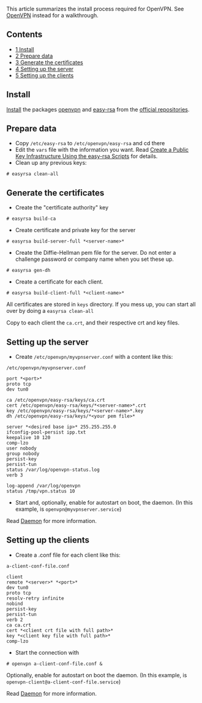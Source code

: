This article summarizes the install process required for OpenVPN. See [OpenVPN](/index.php/OpenVPN "OpenVPN") instead for a walkthrough.

## Contents

*   [1 Install](#Install)
*   [2 Prepare data](#Prepare_data)
*   [3 Generate the certificates](#Generate_the_certificates)
*   [4 Setting up the server](#Setting_up_the_server)
*   [5 Setting up the clients](#Setting_up_the_clients)

## Install

[Install](/index.php/Install "Install") the packages [openvpn](https://www.archlinux.org/packages/?name=openvpn) and [easy-rsa](https://www.archlinux.org/packages/?name=easy-rsa) from the [official repositories](/index.php/Official_repositories "Official repositories").

## Prepare data

*   Copy `/etc/easy-rsa` to `/etc/openvpn/easy-rsa` and cd there
*   Edit the `vars` file with the information you want. Read [Create a Public Key Infrastructure Using the easy-rsa Scripts](/index.php/Create_a_Public_Key_Infrastructure_Using_the_easy-rsa_Scripts "Create a Public Key Infrastructure Using the easy-rsa Scripts") for details.
*   Clean up any previous keys:

 `# easyrsa clean-all` 

## Generate the certificates

*   Create the "certificate authority" key

 `# easyrsa build-ca` 

*   Create certificate and private key for the server

 `# easyrsa build-server-full *<server-name>*` 

*   Create the Diffie-Hellman pem file for the server. Do not enter a challenge password or company name when you set these up.

 `# easyrsa gen-dh` 

*   Create a certificate for each client.

 `# easyrsa build-client-full *<client-name>*` 

All certificates are stored in `keys` directory. If you mess up, you can start all over by doing a `easyrsa clean-all`

Copy to each client the `ca.crt`, and their respective crt and key files.

## Setting up the server

*   Create `/etc/openvpn/myvpnserver.conf` with a content like this:

 `/etc/openvpn/myvpnserver.conf` 
```
port *<port>*
proto tcp
dev tun0

ca /etc/openvpn/easy-rsa/keys/ca.crt
cert /etc/openvpn/easy-rsa/keys/*<server-name>*.crt
key /etc/openvpn/easy-rsa/keys/*<server-name>*.key
dh /etc/openvpn/easy-rsa/keys/*<your pem file>*

server *<desired base ip>* 255.255.255.0
ifconfig-pool-persist ipp.txt
keepalive 10 120
comp-lzo
user nobody
group nobody
persist-key
persist-tun
status /var/log/openvpn-status.log
verb 3

log-append /var/log/openvpn
status /tmp/vpn.status 10

```

*   Start and, optionally, enable for autostart on boot, the daemon. (In this example, is `openvpn@myvpnserver.service`)

Read [Daemon](/index.php/Daemon "Daemon") for more information.

## Setting up the clients

*   Create a .conf file for each client like this:

 `a-client-conf-file.conf` 
```
client
remote *<server>* *<port>*
dev tun0
proto tcp
resolv-retry infinite
nobind
persist-key
persist-tun
verb 2
ca ca.crt
cert *<client crt file with full path>*
key *<client key file with full path>*
comp-lzo

```

*   Start the connection with

 `# openvpn a-client-conf-file.conf &` 

Optionally, enable for autostart on boot the daemon. (In this example, is `openvpn-client@a-client-conf-file.service`)

Read [Daemon](/index.php/Daemon "Daemon") for more information.